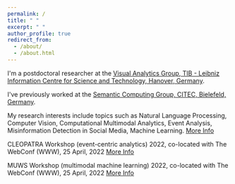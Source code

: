 ```yaml
---
permalink: /
title: " "
excerpt: " "
author_profile: true
redirect_from: 
  - /about/
  - /about.html
---
```


I'm a postdoctoral researcher at the <a href="https://www.tib.eu/en/research-development/visual-analytics/" target="_blank">Visual Analytics Group, TIB - Leibniz Information Centre for Science and Technology, Hanover, Germany</a>. 

I've previously worked at the <a href="http://sc.cit-ec.uni-bielefeld.de/" target="_blank">Semantic Computing Group, CITEC, Bielefeld, Germany</a>.

My research interests include topics such as Natural Language Processing, Computer Vision, Computational Multimodal Analytics, Event Analysis, Misinformation Detection in Social Media, Machine Learning. [More Info](https://sherzod-hakimov.github.io/research/)

CLEOPATRA Workshop (event-centric analytics) 2022, co-located with The WebConf (WWW), 25 April, 2022 [More Info](http://cleopatra-workshop.l3s.uni-hannover.de/)

MUWS Workshop (multimodal machine learning) 2022, co-located with The WebConf (WWW), 25 April, 2022 [More Info](https://muws-workshop.github.io/)
